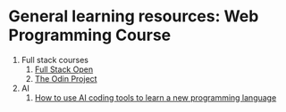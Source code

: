 # General learning resources: Web Programming Course

1. Full stack courses
   1. [Full Stack Open](https://www.classcentral.com/course/fullstackopen-deep-dive-into-modern-web-development-66418)
   2. [The Odin Project](https://www.theodinproject.com/)
2. AI
   1. [How to use AI coding tools to learn a new programming language](https://github.blog/developer-skills/programming-languages-and-frameworks/how-to-use-ai-coding-tools-to-learn-a-new-programming-language/)
